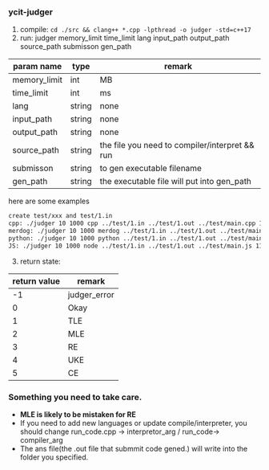 ### ycit-judger
1. compile: `cd ./src && clang++ *.cpp -lpthread -o judger -std=c++17`
2. run: judger memory_limit time_limit  lang input_path output_path source_path submisson gen_path

| param name   | type   | remark                                         |
| ------------ | ------ | ---------------------------------------------- |
| memory_limit | int    | MB                                             |
| time_limit   | int    | ms                                             |
| lang         | string | none                                           |
| input_path   | string | none                                           |
| output_path  | string | none                                           |
| source_path  | string | the file you need to compiler/interpret && run |
| submisson    | string | to gen executable filename                     |
| gen_path     | string | the executable file will put into gen_path     |

here are some examples
```bash
create test/xxx and test/1.in 
cpp: ./judger 10 1000 cpp ../test/1.in ../test/1.out ../test/main.cpp 111 ../test/
merdog: ./judger 10 1000 merdog ../test/1.in ../test/1.out ../test/main.mer 111 ../test/
python: ./judger 10 1000 python ../test/1.in ../test/1.out ../test/main.py 111 ../test/
JS: ./judger 10 1000 node ../test/1.in ../test/1.out ../test/main.js 111 ../test/
```
3. return state:

| return value | remark       |
| ------------ | ------------ |
| -1           | judger_error |
| 0            | Okay         |
| 1            | TLE          |
| 2            | MLE          |
| 3            | RE           |
| 4            | UKE          |
| 5            | CE           |

### Something you need to take care.
* **MLE is likely to be mistaken for RE**
* If you need to add new languages or update compile/interpreter, you should change run_code.cpp -> interpretor_arg / run_code-> compiler_arg
* The ans file(the .out file that submmit code gened.) will write into the folder you specified.
